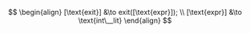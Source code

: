 $$
\begin{align}
    [\text{exit}] &\to exit([\text{expr}]);
    \\
    [\text{expr}] &\to \text{int\__lit}
\end{align}
$$